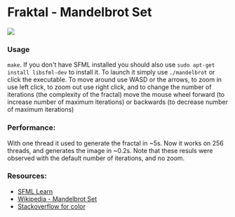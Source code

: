# Fraktal - Mandelbrot Set

<img src="https://media.giphy.com/media/cPO0gkPEJtEceKmsw6/giphy.gif">

### Usage
`make`. If you don't have SFML installed you should also use `sudo apt-get install libsfml-dev` to install it. To launch it simply use `./mandelbrot` or click the executable. To move around use WASD or the arrows, to zoom in use left click, to zoom out use right click, and to change the number of iterations (the complexity of the fractal) move the mouse wheel forward (to increase number of maximum iterations) or backwards (to decrease number of maximum iterations)

### Performance:
With one thread it used to generate the fractal in ~5s. Now it works on 256 threads, and generates the image in ~0.2s. Note that these resuls were observed with the default number of iterations, and no zoom.

### Resources:
* [SFML Learn](https://www.sfml-dev.org/learn.php)
* [Wikipedia - Mandelbrot Set](https://en.wikipedia.org/wiki/Mandelbrot_set)
* [Stackoverflow for color](https://stackoverflow.com/questions/16500656/which-color-gradient-is-used-to-color-mandelbrot-in-wikipedia)
